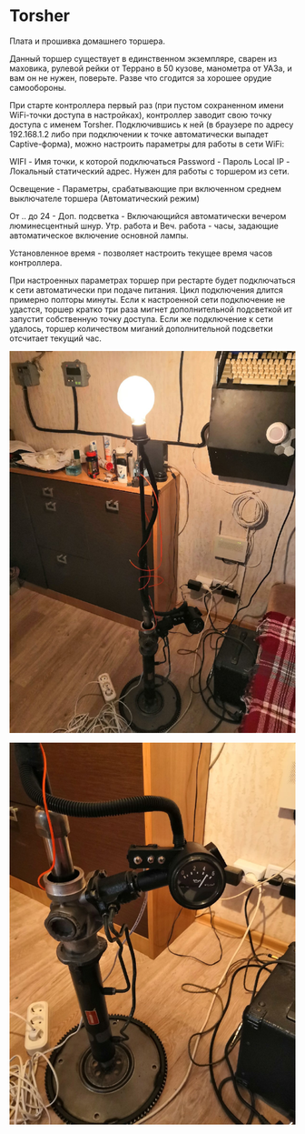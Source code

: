 # Torsher

Плата и прошивка домашнего торшера.

Данный торшер существует в единственном экземпляре, сварен из маховика, рулевой рейки от Террано в 50 кузове, манометра от УАЗа, и вам он не нужен, поверьте. Разве что сгодится за хорошее орудие самообороны.

При старте контроллера первый раз (при пустом сохраненном имени WiFi-точки доступа в настройках), контроллер заводит свою точку доступа с именем Torsher.
Подключившись к ней (в браузере по адресу 192.168.1.2 либо при подключении к точке автоматически выпадет Captive-форма), можно настроить параметры для работы в сети WiFi:

WIFI - Имя точки, к которой подключаться
Password - Пароль
Local IP - Локальный статический адрес. Нужен для работы с торшером из сети.

Освещение - Параметры, срабатывающие при включенном среднем выключателе торшера (Автоматический режим)

От .. до 24 - Доп. подсветка - Включающийся автоматически вечером люминесцентный шнур.
Утр. работа и Веч. работа - часы, задающие автоматическое включение основной лампы.

Установленное время - позволяет настроить текущее время часов контроллера.

При настроенных параметрах торшер при рестарте будет подключаться к сети автоматически при подаче питания.
Цикл подключения длится примерно полторы минуты. Если к настроенной сети подключение не удастся, торшер кратко три раза мигнет дополнительной подсветкой ит запустит собственную точку доступа.
Если же подключение к сети удалось, торшер количеством миганий дополнительной подсветки отсчитает текущий час.

![Иллюстрация к проекту](https://github.com/coprolitebbs/Torsher/blob/main/imgs/1.jpg)

![Иллюстрация к проекту](https://github.com/coprolitebbs/Torsher/blob/main/imgs/2.jpg)
